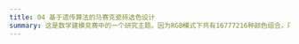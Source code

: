 ```yaml
---
title: 04 基于遗传算法的马赛克瓷砖选色设计
summary: 这是数学建模竞赛中的一个研究主题。因为RGB模式下共有16777216种颜色组合，所以一个严峻的挑战就在于需要从供应商提供的有限瓷砖中，筛选出最为符合顾客颜色偏好的瓷砖。基于此，我们构建了一个余弦模型，用来计算三维空间中的相似性，即通过两个向量之间余弦值的大小来衡量两种颜色之间的相似性，并运用遗传算法仿真模拟来搜寻全局最优解。最终，我们的方法不仅成功优化了马赛克瓷砖的选色问题，而且使客户的需求与供应商的能力得以协调，使资源得到了最有效的利用。
---
```

